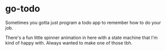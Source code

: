 # go-todo
Sometimes you gotta just program a todo app to remember how to do your job.

There's a fun little spinner animation in here with a state machine that I'm kind of happy with. Always wanted to make
one of those tbh.